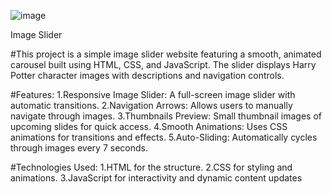 ![image](https://github.com/user-attachments/assets/310d824d-e5c9-4142-be6f-62005884b970)



Image Slider

#This project is a simple image slider website featuring a smooth, animated carousel built using HTML, CSS, and JavaScript. 
The slider displays Harry Potter character images with descriptions and navigation controls.

#Features:
1.Responsive Image Slider: A full-screen image slider with automatic transitions.
2.Navigation Arrows: Allows users to manually navigate through images.
3.Thumbnails Preview: Small thumbnail images of upcoming slides for quick access.
4.Smooth Animations: Uses CSS animations for transitions and effects.
5.Auto-Sliding: Automatically cycles through images every 7 seconds.

#Technologies Used:
1.HTML for the structure.
2.CSS for styling and animations.
3.JavaScript for interactivity and dynamic content updates
